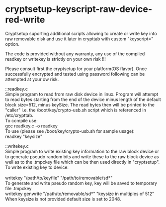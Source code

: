 # cryptsetup-keyscript-raw-device-red-write
Cryptsetup suporting additional scripts allowing to create or write key into raw removable disk and use it later in crypttab with custom "keyscript=" option.

The code is provided without any warranty, any use of the compiled readkey or writekey is strictly on your own risk !!!

Please consult first the cryptsetup for your platform(OS flavor). Once successfully encrypted and tested using password following can be attempted at your ow risk.

::readkey.c  <br />
Simple program to read from raw disk device in linux. Program will attempt to read bytes starting from the end of the
device minus length of the default block size=512, minus keySize. The read bytes then will be printed to the "caller"
i.e. the /boot/key/crypto-usb.sh script which is referenced in /etc/crypttab.  <br />
To compile use:  <br />
gcc readkey.c -o readkey  <br />
To use (please see /boot/key/crypto-usb.sh for sample usage):  <br />
readkey "keysize"  <br />

::writekey.c  <br />
Simple program to write existing key information to the raw block device or to generate pseudo random bits and write these
to the raw block device as well as to the .tmpckey file which can be then used directly in "cryptsetup".  <br />
To write existing key to device:  <br />                        
writekey "/path/to/keyfile" "/path/to/removable/sd*"  <br />
To generate and write pseudo random key, key will be saved to temporary file .tmpckey  <br />
writekey genwrite "/path/to/removable/sd*" "keysize in multiples of 512"  <br />
When keysize is not provided default size is set to 2048.  <br />
    
